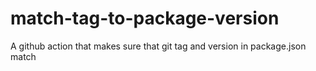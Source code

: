 # match-tag-to-package-version

A github action that makes sure that git tag and version in package.json match
